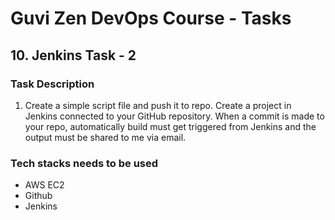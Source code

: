 # Guvi Zen DevOps Course - Tasks

## 10. Jenkins Task - 2

### Task Description

1. Create a simple script file and push it to repo. Create a project in Jenkins connected to your GitHub repository. When a commit is made to your repo, automatically build must get triggered from Jenkins and the output must be shared to me via email.

### Tech stacks needs to be used

- AWS EC2
- Github
- Jenkins
